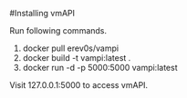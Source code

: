 #Installing vmAPI

Run following commands.
1. docker pull erev0s/vampi
2. docker build -t vampi:latest .   
3. docker run -d -p 5000:5000 vampi:latest  

Visit 127.0.0.1:5000 to access vmAPI.
